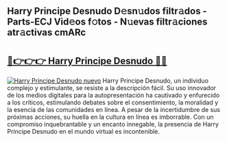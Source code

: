 ## Harry Principe Desnudo D𝚎sn𝚞dos filtr𝚊dos - Parts-ECJ Vid𝚎os f𝚘tos - N𝚞evas filtr𝚊ciones atr𝚊ctivas cmARc

# <h2><a href="http://mbcxha.tromn.icu/?c=Harry+Principe+Desnudo">🔗👉👉👉 Harry Principe Desnudo 🔗🔗</a></h2>

[![Harry Principe Desnudo nuevo](https://i.imgur.com/pEAQMta.gif)](http://mbcxha.tromn.icu/?c=Harry+Principe+Desnudo)
Harry Principe Desnudo, un individuo complejo y estimulante, se resiste a la descripción fácil. Su uso innovador de los medios digitales para la autopresentación ha cautivado y enfurecido a los críticos, estimulando debates sobre el consentimiento, la moralidad y la esencia de las comunidades en línea. A pesar de la incertidumbre de sus próximas acciones, su huella en la cultura en línea es imborrable. Con un compromiso inquebrantable y un encanto innegable, la presencia de Harry Principe Desnudo en el mundo virtual es incontenible.
